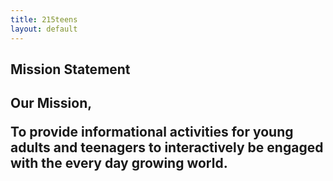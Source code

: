 ```yaml
---
title: 215teens
layout: default
---
```


<h2 id="mission"> Mission Statement</h2>
<h2>
Our Mission,
<p>To provide informational activities for young adults and teenagers to interactively be engaged with the every day growing world.
</p>
</h2>
